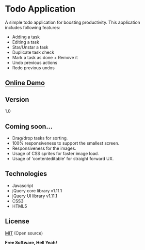 Todo Application
================

A simple todo application for boosting productivity. This application includes following features:

  - Adding a task
  - Editing a task
  - Star/Unstar a task
  - Duplicate task check
  - Mark a task as done + Remove it
  - Undo previous actions
  - Redo previous undos


[Online Demo]
----

Version
----

1.0

Coming soon...
----
    
  - Drag/drop tasks for sorting.
  - 100% responsiveness to support the smallest screen.
  - Responsiveness for the images.
  - Usage of CSS sprites for faster image load.
  - Usage of 'contenteditable' for straight forward UX.


Technologies
----
* Javascript
* jQuery core library v1.11.1
* jQuery UI library v1.11.1
* CSS3
* HTML5



License
----

[MIT] (Open source)


**Free Software, Hell Yeah!**

[Online Demo]:http://jsfiddle.net/rdesai/csTS7/286/show
[MIT]:http://opensource.org/licenses/MIT